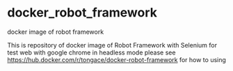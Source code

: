 # docker_robot_framework
docker image of robot framework

This is repository of docker image of Robot Framework with Selenium for test web with google chrome in headless mode
please see https://hub.docker.com/r/tongace/docker-robot-framework for how to using
